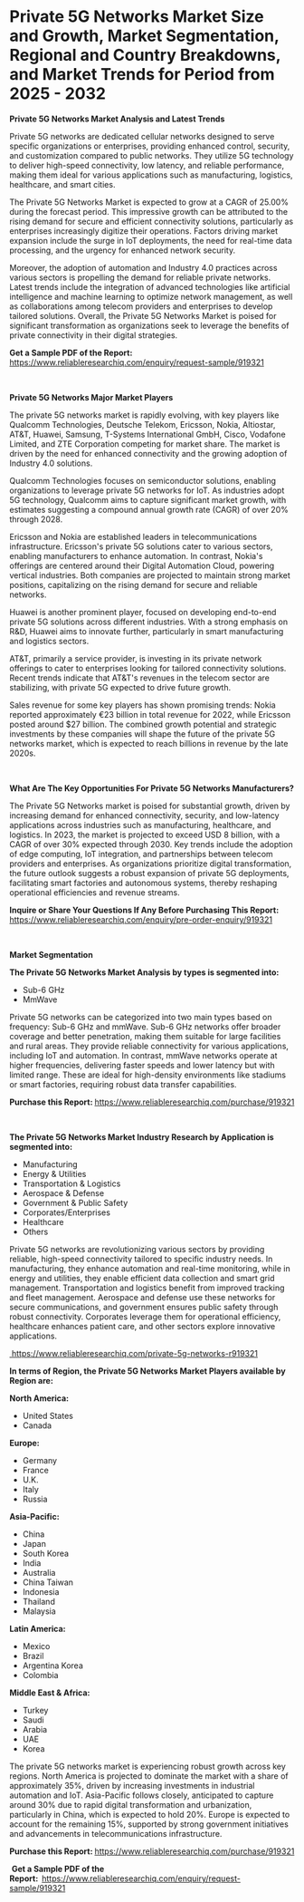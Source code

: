 <p><h1>Private 5G Networks Market Size and Growth, Market Segmentation, Regional and Country Breakdowns, and Market Trends for Period from 2025 -  2032</h1></p><p><strong>Private 5G Networks Market Analysis and Latest Trends</strong></p>
<p><p>Private 5G networks are dedicated cellular networks designed to serve specific organizations or enterprises, providing enhanced control, security, and customization compared to public networks. They utilize 5G technology to deliver high-speed connectivity, low latency, and reliable performance, making them ideal for various applications such as manufacturing, logistics, healthcare, and smart cities.</p><p>The Private 5G Networks Market is expected to grow at a CAGR of 25.00% during the forecast period. This impressive growth can be attributed to the rising demand for secure and efficient connectivity solutions, particularly as enterprises increasingly digitize their operations. Factors driving market expansion include the surge in IoT deployments, the need for real-time data processing, and the urgency for enhanced network security.</p><p>Moreover, the adoption of automation and Industry 4.0 practices across various sectors is propelling the demand for reliable private networks. Latest trends include the integration of advanced technologies like artificial intelligence and machine learning to optimize network management, as well as collaborations among telecom providers and enterprises to develop tailored solutions. Overall, the Private 5G Networks Market is poised for significant transformation as organizations seek to leverage the benefits of private connectivity in their digital strategies.</p></p>
<p><strong>Get a Sample PDF of the Report:&nbsp;</strong> <a href="https://www.reliableresearchiq.com/enquiry/request-sample/919321?utm_campaign=1900&utm_medium=2&utm_source=Github&utm_content=ia&utm_term=16042025&utm_id=private-5g-networks">https://www.reliableresearchiq.com/enquiry/request-sample/919321</a></p>
<p>&nbsp;</p>
<p><strong>Private 5G Networks Major Market Players</strong></p>
<p><p>The private 5G networks market is rapidly evolving, with key players like Qualcomm Technologies, Deutsche Telekom, Ericsson, Nokia, Altiostar, AT&T, Huawei, Samsung, T-Systems International GmbH, Cisco, Vodafone Limited, and ZTE Corporation competing for market share. The market is driven by the need for enhanced connectivity and the growing adoption of Industry 4.0 solutions.</p><p>Qualcomm Technologies focuses on semiconductor solutions, enabling organizations to leverage private 5G networks for IoT. As industries adopt 5G technology, Qualcomm aims to capture significant market growth, with estimates suggesting a compound annual growth rate (CAGR) of over 20% through 2028.</p><p>Ericsson and Nokia are established leaders in telecommunications infrastructure. Ericsson's private 5G solutions cater to various sectors, enabling manufacturers to enhance automation. In contrast, Nokia's offerings are centered around their Digital Automation Cloud, powering vertical industries. Both companies are projected to maintain strong market positions, capitalizing on the rising demand for secure and reliable networks.</p><p>Huawei is another prominent player, focused on developing end-to-end private 5G solutions across different industries. With a strong emphasis on R&D, Huawei aims to innovate further, particularly in smart manufacturing and logistics sectors.</p><p>AT&T, primarily a service provider, is investing in its private network offerings to cater to enterprises looking for tailored connectivity solutions. Recent trends indicate that AT&T's revenues in the telecom sector are stabilizing, with private 5G expected to drive future growth.</p><p>Sales revenue for some key players has shown promising trends: Nokia reported approximately €23 billion in total revenue for 2022, while Ericsson posted around $27 billion. The combined growth potential and strategic investments by these companies will shape the future of the private 5G networks market, which is expected to reach billions in revenue by the late 2020s.</p></p>
<p>&nbsp;</p>
<p><strong>What Are The Key Opportunities For Private 5G Networks Manufacturers?</strong></p>
<p><p>The Private 5G Networks market is poised for substantial growth, driven by increasing demand for enhanced connectivity, security, and low-latency applications across industries such as manufacturing, healthcare, and logistics. In 2023, the market is projected to exceed USD 8 billion, with a CAGR of over 30% expected through 2030. Key trends include the adoption of edge computing, IoT integration, and partnerships between telecom providers and enterprises. As organizations prioritize digital transformation, the future outlook suggests a robust expansion of private 5G deployments, facilitating smart factories and autonomous systems, thereby reshaping operational efficiencies and revenue streams.</p></p>
<p><strong>Inquire or Share Your Questions If Any Before Purchasing This Report:</strong> <a href="https://www.reliableresearchiq.com/enquiry/pre-order-enquiry/919321?utm_campaign=1900&utm_medium=2&utm_source=Github&utm_content=ia&utm_term=16042025&utm_id=private-5g-networks">https://www.reliableresearchiq.com/enquiry/pre-order-enquiry/919321</a></p>
<p>&nbsp;</p>
<p><strong>Market Segmentation</strong></p>
<p><strong>The Private 5G Networks Market Analysis by types is segmented into:</strong></p>
<p><ul><li>Sub-6 GHz</li><li>MmWave</li></ul></p>
<p><p>Private 5G networks can be categorized into two main types based on frequency: Sub-6 GHz and mmWave. Sub-6 GHz networks offer broader coverage and better penetration, making them suitable for large facilities and rural areas. They provide reliable connectivity for various applications, including IoT and automation. In contrast, mmWave networks operate at higher frequencies, delivering faster speeds and lower latency but with limited range. These are ideal for high-density environments like stadiums or smart factories, requiring robust data transfer capabilities.</p></p>
<p><strong>Purchase this Report:&nbsp;</strong><a href="https://www.reliableresearchiq.com/purchase/919321?utm_campaign=1900&utm_medium=2&utm_source=Github&utm_content=ia&utm_term=16042025&utm_id=private-5g-networks">https://www.reliableresearchiq.com/purchase/919321</a></p>
<p>&nbsp;</p>
<p><strong>The Private 5G Networks Market Industry Research by Application is segmented into:</strong></p>
<p><ul><li>Manufacturing</li><li>Energy & Utilities</li><li>Transportation & Logistics</li><li>Aerospace & Defense</li><li>Government & Public Safety</li><li>Corporates/Enterprises</li><li>Healthcare</li><li>Others</li></ul></p>
<p><p>Private 5G networks are revolutionizing various sectors by providing reliable, high-speed connectivity tailored to specific industry needs. In manufacturing, they enhance automation and real-time monitoring, while in energy and utilities, they enable efficient data collection and smart grid management. Transportation and logistics benefit from improved tracking and fleet management. Aerospace and defense use these networks for secure communications, and government ensures public safety through robust connectivity. Corporates leverage them for operational efficiency, healthcare enhances patient care, and other sectors explore innovative applications.</p></p>
<p><a href="https://www.reliableresearchiq.com/private-5g-networks-r919321?utm_campaign=1900&utm_medium=2&utm_source=Github&utm_content=ia&utm_term=16042025&utm_id=private-5g-networks">&nbsp;https://www.reliableresearchiq.com/private-5g-networks-r919321</a></p>
<p><strong>In terms of Region, the Private 5G Networks Market Players available by Region are:</strong></p>
<p>
    <p> <strong> North America: </strong>
        <ul>
            <li>United States</li>
            <li>Canada</li>
        </ul>
        </p> 
    <p> <strong> Europe: </strong>
        <ul>
            <li>Germany</li>
            <li>France</li>
            <li>U.K.</li>
            <li>Italy</li>
            <li>Russia</li>
        </ul>
        </p> 
    <p> <strong> Asia-Pacific: </strong>
        <ul>
            <li>China</li>
            <li>Japan</li>
            <li>South Korea</li>
            <li>India</li>
            <li>Australia</li>
            <li>China Taiwan</li>
            <li>Indonesia</li>
            <li>Thailand</li>
            <li>Malaysia</li>
        </ul>
        </p> 
    <p> <strong> Latin America: </strong>
        <ul>
            <li>Mexico</li>
            <li>Brazil</li>
            <li>Argentina Korea</li>
            <li>Colombia</li>
        </ul>
        </p> 
    <p> <strong> Middle East & Africa: </strong>
        <ul>
            <li>Turkey</li>
            <li>Saudi</li>
            <li>Arabia</li>
            <li>UAE</li>
            <li>Korea</li>
        </ul>
    </p>
    </p>
<p><p>The private 5G networks market is experiencing robust growth across key regions. North America is projected to dominate the market with a share of approximately 35%, driven by increasing investments in industrial automation and IoT. Asia-Pacific follows closely, anticipated to capture around 30% due to rapid digital transformation and urbanization, particularly in China, which is expected to hold 20%. Europe is expected to account for the remaining 15%, supported by strong government initiatives and advancements in telecommunications infrastructure.</p></p>
<p><strong>Purchase this Report: </strong><a href="https://www.reliableresearchiq.com/purchase/919321?utm_campaign=1900&utm_medium=2&utm_source=Github&utm_content=ia&utm_term=16042025&utm_id=private-5g-networks">https://www.reliableresearchiq.com/purchase/919321</a></p>
<p>&nbsp;<strong>Get a Sample PDF of the Report:&nbsp;&nbsp;</strong><a href="https://www.reliableresearchiq.com/enquiry/request-sample/919321?utm_campaign=1900&utm_medium=2&utm_source=Github&utm_content=ia&utm_term=16042025&utm_id=private-5g-networks">https://www.reliableresearchiq.com/enquiry/request-sample/919321</a></p>
<p><strong></strong></p>
<p><p></p><p></p><p></p></p>